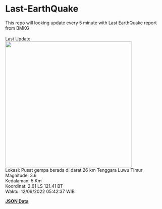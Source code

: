 # Last-EarthQuake
This repo will looking update every 5 minute with Last EarthQuake report from BMKG
<br>
<br>
Last Update
<br>
<img src="https://ews.bmkg.go.id/TEWS/data/20220912054237.mmi.jpg" width="400"/>
<br>
Lokasi: Pusat gempa berada di darat 26 km Tenggara Luwu Timur <br>
Magnitude: 3.6 <br>
Kedalaman: 5 Km <br>
Koordinat: 2.61 LS 121.41 BT <br>
Waktu: 12/09/2022 05:42:37 WIB <br>

<a href="./data/data.json">**JSON Data**</a>
